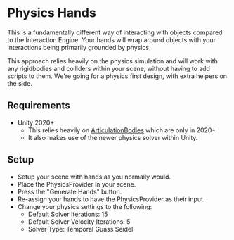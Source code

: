 # Physics Hands

This is a fundamentally different way of interacting with objects compared to the Interaction Engine. Your hands will wrap around objects with your interactions being primarily grounded by physics.

This approach relies heavily on the physics simulation and will work with any rigidbodies and colliders within your scene, without having to add scripts to them. We're going for a physics first design, with extra helpers on the side.

## Requirements
- Unity 2020+
  - This relies heavily on [ArticulationBodies](https://docs.unity3d.com/2020.1/Documentation/ScriptReference/ArticulationBody.html) which are only in 2020+
  - It also makes use of the newer physics solver within Unity.

## Setup
- Setup your scene with hands as you normally would.
- Place the PhysicsProvider in your scene.
- Press the "Generate Hands" button.
- Re-assign your hands to have the PhysicsProvider as their input.
- Change your physics settings to the following:
  - Default Solver Iterations: 15
  - Default Solver Velocity Iterations: 5
  - Solver Type: Temporal Guass Seidel
